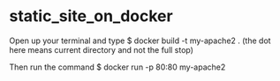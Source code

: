 # static_site_on_docker

Open up your terminal and type $ docker build -t my-apache2 . (the dot here means current directory and not the full stop)

Then run the command $ docker run -p 80:80 my-apache2

